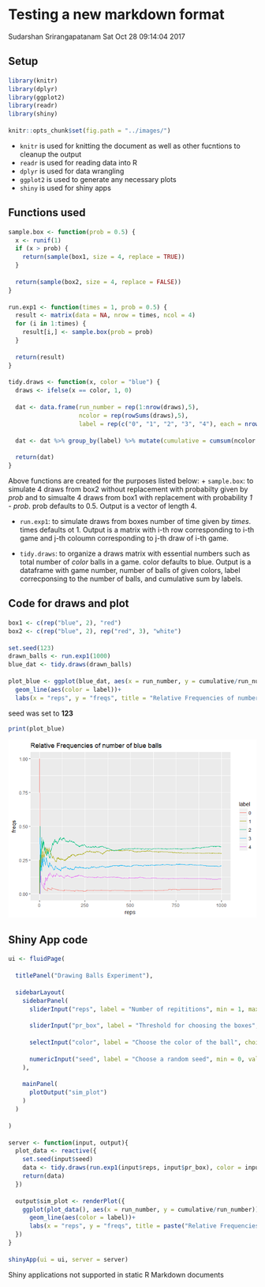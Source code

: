 Testing a new markdown format
================
Sudarshan Srirangapatanam
Sat Oct 28 09:14:04 2017

Setup
-----

``` r
library(knitr)
library(dplyr)
library(ggplot2)
library(readr)
library(shiny)

knitr::opts_chunk$set(fig.path = "../images/")
```

-   `knitr` is used for knitting the document as well as other fucntions to cleanup the output
-   `readr` is used for reading data into R
-   `dplyr` is used for data wrangling
-   `ggplot2` is used to generate any necessary plots
-   `shiny` is used for shiny apps

Functions used
--------------

``` r
sample.box <- function(prob = 0.5) {
  x <- runif(1)
  if (x > prob) {
    return(sample(box1, size = 4, replace = TRUE))
  }
  
  return(sample(box2, size = 4, replace = FALSE))
}

run.exp1 <- function(times = 1, prob = 0.5) {
  result <- matrix(data = NA, nrow = times, ncol = 4)
  for (i in 1:times) {
    result[i,] <- sample.box(prob = prob)
  }
  
  return(result)
}

tidy.draws <- function(x, color = "blue") {
  draws <- ifelse(x == color, 1, 0)
  
  dat <- data.frame(run_number = rep(1:nrow(draws),5),
                    ncolor = rep(rowSums(draws),5),
                    label = rep(c("0", "1", "2", "3", "4"), each = nrow(draws)))
  
  dat <- dat %>% group_by(label) %>% mutate(cumulative = cumsum(ncolor == label), prop = cumulative/run_number)
  
  return(dat)
}
```

Above functions are created for the purposes listed below: + `sample.box`: to simulate 4 draws from box2 without replacement with probabilty given by *prob* and to simualte 4 draws from box1 with replacement with probability *1 - prob*. prob defaults to 0.5. Output is a vector of length 4.

-   `run.exp1`: to simulate draws from boxes number of time given by *times*. times defaults ot 1. Output is a matrix with i-th row corresponding to i-th game and j-th coloumn corresponding to j-th draw of i-th game.

-   `tidy.draws`: to organize a draws matrix with essential numbers such as total number of *color* balls in a game. color defaults to blue. Output is a dataframe with game number, number of balls of given colors, label correcponsing to the number of balls, and cumulative sum by labels.

Code for draws and plot
-----------------------

``` r
box1 <- c(rep("blue", 2), "red")
box2 <- c(rep("blue", 2), rep("red", 3), "white")

set.seed(123)
drawn_balls <- run.exp1(1000)
blue_dat <- tidy.draws(drawn_balls)

plot_blue <- ggplot(blue_dat, aes(x = run_number, y = cumulative/run_number))+
  geom_line(aes(color = label))+
  labs(x = "reps", y = "freqs", title = "Relative Frequencies of number of blue balls")
```

seed was set to **123**

``` r
print(plot_blue)
```

![](../images/unnamed-chunk-1-1.png)

Shiny App code
--------------

``` r
ui <- fluidPage(
  
  titlePanel("Drawing Balls Experiment"),
  
  sidebarLayout(
    sidebarPanel(
      sliderInput("reps", label = "Number of repititions", min = 1, max = 5000, value = 100),
      
      sliderInput("pr_box", label = "Threshold for choosing the boxes", min = 0, max = 1, value = .5),
      
      selectInput("color", label = "Choose the color of the ball", choices = unique(c(box1, box2))),
      
      numericInput("seed", label = "Choose a random seed", min = 0, value = 12345)
    ),
    
    mainPanel(
      plotOutput("sim_plot")
    )
  )

)

server <- function(input, output){
  plot_data <- reactive({
    set.seed(input$seed)
    data <- tidy.draws(run.exp1(input$reps, input$pr_box), color = input$color)
    return(data)
  })
  
  output$sim_plot <- renderPlot({
    ggplot(plot_data(), aes(x = run_number, y = cumulative/run_number))+
      geom_line(aes(color = label))+
      labs(x = "reps", y = "freqs", title = paste("Relative Frequencies of number of ", "blue", " balls"))
  })
}

shinyApp(ui = ui, server = server)
```

<!--html_preserve-->
Shiny applications not supported in static R Markdown documents

<!--/html_preserve-->
